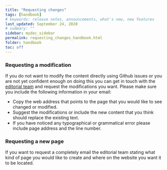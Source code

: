 ```yaml
---
title: "Requesting changes"
tags: [handbook]
# keywords: release notes, announcements, what's new, new features
last_updated: September 24, 2020
# summary: ""
sidebar: mydoc_sidebar
permalink: requesting_changes_handbook.html
folder: handbook
toc: off
---
```


### Requesting a modification

If you do not want to modify the content directly using Github issues or you are not yet confident enough on doing this you can get in touch with the [editorial 
team](handbook-editors@ibisba.eu) and request the modifications you want. Please make sure you include the following information in your email:

 - Copy the web address that points to the page that you would like to see changed or modified.
 - Suggest the modifications or include the new content that you think should replace the existing text.
 - If you have noticed any typographical or grammatical error please include page address and the line number.

### Requesting a new page

If you want to request a completely email  the editorial team stating what kind of page you would like to create and where on the website you want it to be located.
